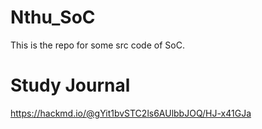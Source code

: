 # Nthu_SoC

This is the repo for some src code of SoC.

#  Study Journal

https://hackmd.io/@gYit1bvSTC2ls6AUlbbJOQ/HJ-x41GJa
